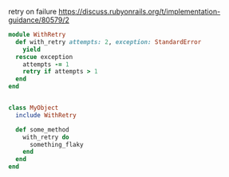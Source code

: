 retry on failure
https://discuss.rubyonrails.org/t/implementation-guidance/80579/2
```ruby
module WithRetry
  def with_retry attempts: 2, exception: StandardError
    yield
  rescue exception
    attempts -= 1
    retry if attempts > 1
  end
end
```
```ruby

class MyObject
  include WithRetry

  def some_method
    with_retry do
      something_flaky
    end
  end
end
```
